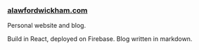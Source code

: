 ### [alawfordwickham.com](https://alawfordwickham.com)

Personal website and blog.

Build in React, deployed on Firebase. Blog written in markdown.

